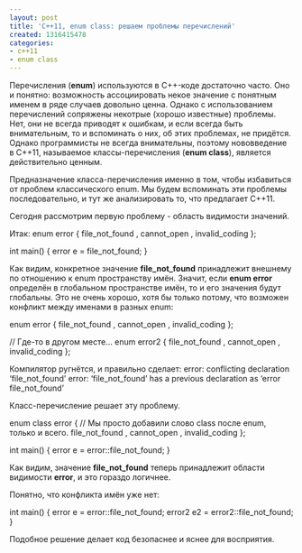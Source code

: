 ```yaml
---
layout: post
title: 'C++11, enum class: решаем проблемы перечислений'
created: 1316415478
categories:
- c++11
- enum class
---
```

<!--break-->
Перечисления (<strong>enum</strong>) используются в C++-коде достаточно часто. Оно и понятно: возможность ассоциировать некое значение с понятным именем в ряде случаев довольно ценна. Однако с использованием перечислений сопряжены некотрые (хорошо известные) проблемы. Нет, они не всегда приводят к ошибкам, и если всегда быть внимательным, то и вспоминать о них, об этих проблемах, не придётся. Однако программисты не всегда внимательны, поэтому нововведение в C++11, называемое классы-перечисления (<strong>enum class</strong>), является действительно ценным.

Предназначение класса-перечисления именно в том, чтобы избавиться от проблем классического enum. Мы будем вспоминать эти проблемы последовательно, и тут же анализировать то, что предлагает C++11.

Сегодня рассмотрим первую проблему - область видимости значений.

Итак:
<cpp>
enum error {
      file_not_found
    , cannot_open
    , invalid_coding
};

int main() {
    error e = file_not_found;
}
</cpp>

Как видим, конкретное значение <strong>file_not_found</strong> принадлежит внешнему по отношению к enum пространству имён. Значит, если <strong>enum error</strong> определён в глобальном пространстве имён, то и его значения будут глобальны. Это не очень хорошо, хотя бы только потому, что возможен конфликт между именами в разных enum:

<cpp>
enum error {
      file_not_found
    , cannot_open
    , invalid_coding
};

// Где-то в другом месте...
enum error2 {
	  file_not_found
	, cannot_open
	, invalid_coding
};
</cpp>

Компилятор ругнётся, и правильно сделает:
error: conflicting declaration ‘file_not_found’
error: ‘file_not_found’ has a previous declaration as ‘error file_not_found’

Класс-перечисление решает эту проблему.

<cpp>
enum class error {   // Мы просто добавили слово class после enum, только и всего.
    file_not_found
    , cannot_open
    , invalid_coding
};

int main() {
    error e = error::file_not_found;
}
</cpp>

Как видим, значение <strong>file_not_found</strong> теперь принадлежит области видимости <strong>error</strong>, и это гораздо логичнее.

Понятно, что конфликта имён уже нет:

<cpp>
int main() {
    error e   = error::file_not_found;
    error2 e2 = error2::file_not_found;
}
</cpp>

Подобное решение делает код безопаснее и яснее для восприятия.
